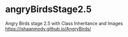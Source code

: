 # angryBirdsStage2.5
Angry Birds stage 2.5 with Class Inheritance and Images
https://ishaanmody.github.io/AngryBirds/
